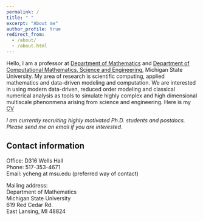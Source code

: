 ```yaml
---
permalink: /
title: " " 
excerpt: "About me"
author_profile: true
redirect_from: 
  - /about/
  - /about.html
---
```




Hello, I am a professor at [Department of Mathematics](https://math.msu.edu/) and [Department of Computational Mathematics, Science and Engineering](https://cmse.msu.edu/), Michigan State University. My area of research is scientific computing, applied mathematics and data-driven modeling and computation. We are interested in using modern data-driven, reduced order modeling and classical numerical analysis as tools to simulate highly complex and high dimensional multiscale phenonmena arising from science and engineering. Here is my [CV](files/cv.pdf)

*I am currently recruiting highly motivated Ph.D. students and postdocs. Please send me an email if you are interested.*







## Contact information

Office: D316 Wells Hall  
Phone: 517-353-4671  
Email: ycheng at msu.edu (preferred way of contact)

Mailing address:\
Department of Mathematics\
Michigan State University\
619 Red Cedar Rd.\
East Lansing, MI 48824


